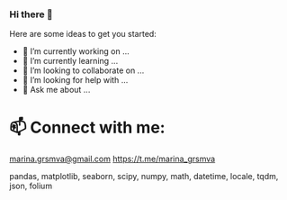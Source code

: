 ### Hi there 👋


Here are some ideas to get you started:

- 🔭 I’m currently working on ...
- 🌱 I’m currently learning ...
- 👯 I’m looking to collaborate on ...
- 🤔 I’m looking for help with ...
- 💬 Ask me about ...
# 📫 Connect with me:
marina.grsmva@gmail.com
https://t.me/marina_grsmva


pandas, matplotlib, seaborn, scipy, numpy, math, datetime, locale, tqdm, json, folium
